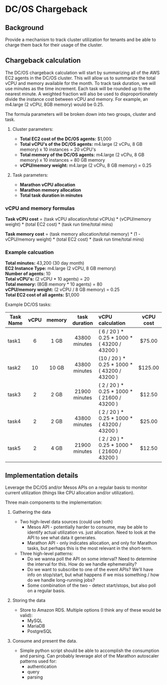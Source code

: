 # DC/OS Chargeback

## Background

Provide a mechanism to track cluster utilization for tenants and be able to charge them back for their usage of the cluster.

## Chargeback calculation

The DC/OS chargeback calculation will start by summarizing all of the AWS EC2 agents in the DC/OS cluster. This will allow us to summarize the total vCPU and memory available for the month. To track task duration, we will use minutes as the time increment. Each task will be rounded up to the nearest minute. A weighted fraction will also be used to disproportionately divide the instance cost between vCPU and memory. For example, an m4.large (2 vCPU, 8GB memory) would be 0.25.

The formula parameters will be broken down into two groups, cluster and task.

1. Cluster parameters:

   * **Total EC2 cost of the DC/OS agents:** $1,000
   * **Total vCPU's of the DC/OS agents:** m4.large (2 vCPu, 8 GB memory) x 10 instances = 20 vCPU's
   * **Total memory of the DC/OS agents:** m4.large (2 vCPu, 8 GB memory) x 10 instances = 80 GB memory
   * **vCPU/memory weight:** m4.large (2 vCPu, 8 GB memory) = 0.25

2. Task parameters:

   * **Marathon vCPU allocation**
   * **Marathon memory allocation**
   * **Total task duration in minutes**

### vCPU and memory formulas

**Task vCPU cost** = (task vCPU allocation/total vCPUs) * (vCPU/memory weight) * (total EC2 cost) * (task run time/total mins)

**Task memory cost** = (task memory allocation/total memory) * (1 - vCPU/memory weight) * (total EC2 cost) * (task run time/total mins)

### Example calcuation

**Total minutes:** 43,200 (30 day month) <br>
**EC2 Instance Type:** m4.large (2 vCPU, 8 GB memory) <br>
**Number of agents:** 10 <br>
**Total vCPU's:** (2 vCPU * 10 agents) = 20 <br>
**Total memory:** (8GB memory * 10 agents) = 80<br>
**vCPU/memory weight:** (2 vCPU / 8 GB memory) = 0.25 <br>
**Total EC2 cost of all agents:** $1,000 <br>

Example DC/OS tasks:

| Task Name | vCPU | memory | task duration | vCPU calculation | vCPU cost |
| --------- |:----:|:------:|:-------------:|:-----------------|:---------:|
| task1     | 6    | 1 GB   | 43800 minutes | ( 6 / 20 ) * 0.25 * 1000 * ( 43200 / 43200 ) |$75.00|
| task2     | 10   | 10 GB  | 43800 minutes | (10 / 20 ) * 0.25 * 1000 * ( 43200 / 43200 ) |$125.00|
| task3     | 2    | 2 GB   | 21900 minutes | ( 2 / 20 ) * 0.25 * 1000 * ( 21600 / 43200 ) |$12.50|
| task4     | 2    | 2 GB   | 43800 minutes | ( 2 / 20 ) * 0.25 * 1000 * ( 43200 / 43200 ) |$25.00|
| task5     | 2    | 4 GB   | 21900 minutes | ( 2 / 20 ) * 0.25 * 1000 * ( 21600 / 43200 ) |$12.50|
	
## Implementation details

Leverage the DC/OS and/or Mesos APIs on a regular basis to monitor current utilization (things like CPU allocation and/or utilization). 

Three main components to the implementation:

1. Gathering the data

    * Two high-level data sources (could use both)
        * Mesos API - potentially harder to consume, may be able to identify actual utilization vs. just allocation.  Need to look at the API to see what data it generates.
        * Marathon API - only indicates allocation, and only for Marathon tasks, but perhaps this is the most relevant in the short-term.
    * Three high-level patterns:
        * Do we wanna poll the API on some interval?  Need to determine the interval for this.  How do we handle ephemerality?
        * Do we want to subscribe to one of the event APIs?  We'll have info on stop/start, but what happens if we miss something / how do we handle long-running jobs?
        * Some combination of the two - detect start/stops, but also poll on a regular basis. 

2. Storing the data

    * Store to Amazon RDS.  Multiple options (I think any of these would be valid):
        * MySQL
        * MariaDB
        * PostgreSQL

3. Consume and present the data.

    * Simple python script should be able to accomplish the consumption and parsing. Can probably leverage alot of the Marathon autoscaler patterns used for:
        * authentication
        * query
        * parsing
